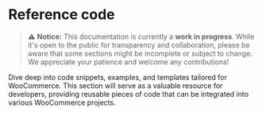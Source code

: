 # Reference code

> ⚠️ **Notice:** This documentation is currently a **work in progress**. While it's open to the public for transparency and collaboration, please be aware that some sections might be incomplete or subject to change. We appreciate your patience and welcome any contributions!

Dive deep into code snippets, examples, and templates tailored for WooCommerce. This section will serve as a valuable resource for developers, providing reusable pieces of code that can be integrated into various WooCommerce projects.
